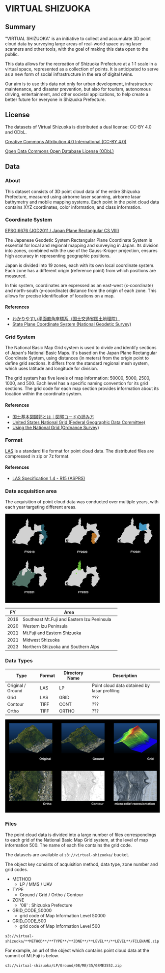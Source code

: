 # VIRTUAL SHIZUOKA

## Summary

"VIRTUAL SHIZUOKA" is an initiative to collect and accumulate 3D point cloud data by surveying large areas of real-world space using laser scanners and other tools, with the goal of making this data open to the public.

This data allows for the recreation of Shizuoka Prefecture at a 1:1 scale in a virtual space, represented as a collection of points. It is anticipated to serve as a new form of social infrastructure in the era of digital twins.

Our aim is to use this data not only for urban development, infrastructure maintenance, and disaster prevention, but also for tourism, autonomous driving, entertainment, and other societal applications, to help create a better future for everyone in Shizuoka Prefecture.

## License

The datasets of Virtual Shizuoka is distributed a dual license: CC-BY 4.0 and ODbL.

[Creative Commons Attribution 4.0 International  (CC-BY 4.0)](https://creativecommons.org/licenses/by/4.0/)

[Open Data Commons Open Database License (ODbL)](https://opendatacommons.org/licenses/odbl/)

## Data

### About

This dataset consists of 3D point cloud data of the entire Shizuoka Prefecture, measured using airborne laser scanning, airborne lasar bathymetry and mobile mapping systems. Each point in the point cloud data contains XYZ coordinates, color information, and class information.

### Coordinate System

[EPSG:6676 (JGD2011 / Japan Plane Rectangular CS VIII)](https://epsg.io/6676)

The Japanese Geodetic System Rectangular Plane Coordinate System is essential for local and regional mapping and surveying in Japan. Its division into zones, combined with the use of the Gauss-Krüger projection, ensures high accuracy in representing geographic positions.

Japan is divided into 19 zones, each with its own local coordinate system. Each zone has a different origin (reference point) from which positions are measured.

In this system, coordinates are expressed as an east-west (x-coordinate) and north-south (y-coordinate) distance from the origin of each zone. This allows for precise identification of locations on a map.

#### References

* [わかりやすい平面直角座標系（国土交通省国土地理院）](https://www.gsi.go.jp/sokuchikijun/jpc.html)
* [State Plane Coordinate System (National Geodetic Survey)](https://geodesy.noaa.gov/SPCS/)

### Grid System

The National Basic Map Grid system is used to divide and identify sections of Japan's National Basic Maps. It's based on the Japan Plane Rectangular Coordinate System, using distances (in meters) from the origin point to define grid sections. It differs from the standard regional mesh system, which uses latitude and longitude for division.

The grid system has five levels of map information: 50000, 5000, 2500, 1000, and 500. Each level has a specific naming convention for its grid sections. The grid code for each map section provides information about its location within the coordinate system.

#### References

- [国土基本図図郭とは｜図郭コードの読み方](https://club.informatix.co.jp/?p=1293)
- [United States National Grid (Federal Geographic Data Committee)](https://www.fgdc.gov/usng/)
- [Using the National Grid (Ordnance Survey)](https://www.ordnancesurvey.co.uk/documents/resources/guide-to-nationalgrid.pdf)

### Format

[LAS](https://www.ogc.org/standard/las/) is a standard file format for point cloud data. The distributed files are compressed in zip or 7z format.

#### References

- [LAS Specification 1.4 - R15 (ASPRS)](https://www.asprs.org/wp-content/uploads/2019/07/LAS_1_4_r15.pdf)

### Data acquisition area

The acquisition of point cloud data was conducted over multiple years, with each year targeting different areas.

![Data Acquisition Area](images/VirtualShizuoka_year_area.png)

| FY | Area |
| --- | --- |
| 2019 | Southeast Mt.Fuji and Eastern Izu Peninsula　|
| 2020 | Western Izu Peninsula |
| 2021 | Mt.Fuji and Eastern Shizuoka |
| 2021 | Midwest Shizuoka |
| 2023 | Northern Shizuoka and Southern Alps |

### Data Types

| Type | Format | Directory Name | Description |
| --- | --- | --- | --- |
| Original / Ground | LAS | LP | Point cloud data obtained by lasar profiling |
| Grid | LAS | GRID | ??? |
| Contour | TIFF | CONT | ??? |
| Ortho | TIFF | ORTHO | ??? |

![Data Types](images/VirtualShizuoka_data_type.png)

### Files

The point cloud data is divided into a large number of files correspondings to each grid of the National Basic Map Grid system, at the level of map information 500. The name of each file contains the grid code.

The datasets are available at ```s3://virtual-shizuoka/``` bucket.

The object key consists of acquisition method, data type, zone number and grid codes.

- METHOD
  - LP / MMS / UAV
- TYPE
  - Ground / Grid / Ortho / Contour
- ZONE
  - '08' : Shizuoka Prefecture
- GRID_CODE_50000
  - grid code of Map Information Level 50000
- GRID_CODE_500
  - grid code of Map Information Level 500

`s3://virtual-shizuoka/**METHOD**/**TYPE**/**ZONE**/**LEVEL**/**LEVEL**/FILENAME.zip`


For example, an url of the object which contains point cloud data at the summit of Mt.Fuji is below.

`s3://virtual-shizuoka/LP/Ground/08/ME/35/08ME3552.zip`